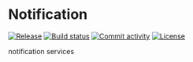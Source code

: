 # Notification

[![Release](https://img.shields.io/github/v/release/fpgmaas/Notification)](https://img.shields.io/github/v/release/fpgmaas/Notification)
[![Build status](https://img.shields.io/github/actions/workflow/status/fpgmaas/Notification/main.yml?branch=main)](https://github.com/fpgmaas/Notification/actions/workflows/main.yml?query=branch%3Amain)
[![Commit activity](https://img.shields.io/github/commit-activity/m/fpgmaas/Notification)](https://img.shields.io/github/commit-activity/m/fpgmaas/Notification)
[![License](https://img.shields.io/github/license/fpgmaas/Notification)](https://img.shields.io/github/license/fpgmaas/Notification)

notification services